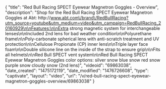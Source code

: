 {
    "title": "Red Bull Racing SPECT Eyewear Magnetron Goggles - Overview",
    "description": "Shop for the Red Bull Racing SPECT Eyewear Magnetron Goggles at Abt: http:\/\/www.abt.com\/brand\/RedBullRacing?utm_source=youtube&utm_medium=video&utm_campaign=RedBullRacing_20160929\n\nFeatures:\n\nExtra strong magnetic system for interchangeable lenses\n\nIncluded 2nd lens for bad weather condition\n\nPolyurethane frame\n\nPoly-carbonate spherical lens with anti-scratch treatment and UV protection\n\nCellulose Propionate (CP) inner lens\n\nTriple layer face foam\n\nDouble silicone line on the inside of the strap to ensure grip\n\nFits all helmets\n\nRed Bull SPECT vent system\n\nRed Bull Racing SPECT Eyewear Magnetron Goggles color options: silver snow blue snow red snow purple snow cloudy snow (2nd lens)",
    "videoid": "69863038",
    "date_created": "1475172119",
    "date_modified": "1476726608",
    "type": "captivate",
    "layout": "video",
    "url": "\/v\/red-bull-racing-spect-eyewear-magnetron-goggles-overview\/69863038"
}